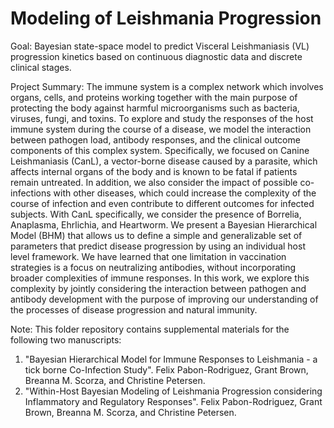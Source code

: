 # Modeling of Leishmania Progression
Goal: Bayesian state-space model to predict Visceral Leishmaniasis (VL) progression kinetics based on continuous diagnostic data and discrete clinical stages.

Project Summary: The immune system is a complex network which involves organs, cells, and proteins working together with the main purpose of protecting the body against harmful microorganisms such as bacteria, viruses, fungi, and toxins. To explore and study the responses of the host immune system during the course of a disease, we model the interaction between pathogen load, antibody responses, and the clinical outcome components of this complex system. Specifically, we focused on Canine Leishmaniasis (CanL), a vector-borne disease caused by a parasite, which affects internal organs of the body and is known to be fatal if patients remain untreated. In addition, we also consider the impact of possible co-infections with other diseases, which could increase the complexity of the course of infection and even contribute to different outcomes for infected subjects. With CanL specifically, we consider the presence of Borrelia, Anaplasma, Ehrlichia, and Heartworm. We present a Bayesian Hierarchical Model (BHM) that allows us to define a simple and generalizable set of parameters that predict disease progression by using an individual host level framework. We have learned that one limitation in vaccination strategies is a focus on neutralizing antibodies, without incorporating broader complexities of immune responses. In this work, we explore this complexity by jointly considering the interaction between pathogen and antibody development with the purpose of improving our understanding of the processes of disease progression and natural immunity.

Note: This folder repository contains supplemental materials for the following two manuscripts: 

1. "Bayesian Hierarchical Model for Immune Responses to Leishmania - a tick borne Co-Infection Study". Felix Pabon-Rodriguez, Grant Brown, Breanna M. Scorza, and Christine Petersen.
2. "Within-Host Bayesian Modeling of Leishmania Progression considering Inflammatory and Regulatory Responses". Felix Pabon-Rodriguez, Grant Brown, Breanna M. Scorza, and Christine Petersen.

